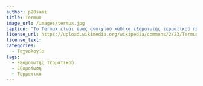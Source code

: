 ```yaml
---
author: p20sami
title: Termux
image_url: /images/termux.jpg
caption: "Το Termux είναι ένας ανοιχτού κώδικα εξομοιωτής τερματικού που καθιστά δυνατή την εξομοίωση λειτουργικού συστήματος Linux σε συσκευές Android. Το λογισμικό αυτό εγκαθίσταται εξ'ορισμού με ένα βασικό σύστημα και επιτρέπει την εγκατάσταση νέων πακέτων μέσω του package manager του, ενώ οι περισσότερες εντολές Linux και Bash υποστηρίζονται. Υποστηρίζει επίσης source-based εργαλεία όπως compiler για τις γλώσσες Rust, C++ και άλλες.  "
license_url: https://upload.wikimedia.org/wikipedia/commons/2/23/Termux-nano.jpg
license_text: 
categories:
  - Τεχνολογία
tags:
  - Εξομοιωτής Τερματικού
  - Εξομοίωση
  - Τερματικό 
---
```

